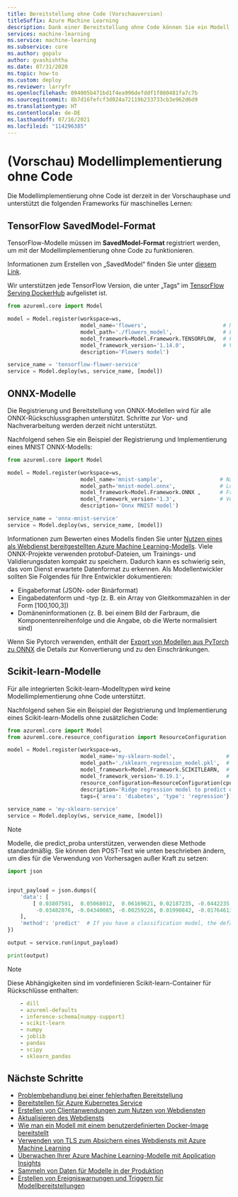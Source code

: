 ```yaml
---
title: Bereitstellung ohne Code (Vorschauversion)
titleSuffix: Azure Machine Learning
description: Dank einer Bereitstellung ohne Code können Sie ein Modell als Webdienst bereitstellen, ohne dass Sie ein Eingabeskript manuell erstellen müssen.
services: machine-learning
ms.service: machine-learning
ms.subservice: core
ms.author: gopalv
author: gvashishtha
ms.date: 07/31/2020
ms.topic: how-to
ms.custom: deploy
ms.reviewer: larryfr
ms.openlocfilehash: 094005b471bd1f4ea996defddf1f080481fa7c7b
ms.sourcegitcommit: 8b7d16fefcf3d024a72119b233733cb3e962d6d9
ms.translationtype: HT
ms.contentlocale: de-DE
ms.lasthandoff: 07/16/2021
ms.locfileid: "114296385"
---
```

# <a name="preview-no-code-model-deployment"></a>(Vorschau) Modellimplementierung ohne Code

Die Modellimplementierung ohne Code ist derzeit in der Vorschauphase und unterstützt die folgenden Frameworks für maschinelles Lernen:

## <a name="tensorflow-savedmodel-format"></a>TensorFlow SavedModel-Format
TensorFlow-Modelle müssen im **SavedModel-Format** registriert werden, um mit der Modellimplementierung ohne Code zu funktionieren.

Informationen zum Erstellen von „SavedModel“ finden Sie unter [diesem Link](https://www.tensorflow.org/guide/saved_model).

Wir unterstützen jede TensorFlow Version, die unter „Tags“ im [TensorFlow Serving DockerHub](https://registry.hub.docker.com/r/tensorflow/serving/tags) aufgelistet ist.

```python
from azureml.core import Model

model = Model.register(workspace=ws,
                       model_name='flowers',                        # Name of the registered model in your workspace.
                       model_path='./flowers_model',                # Local Tensorflow SavedModel folder to upload and register as a model.
                       model_framework=Model.Framework.TENSORFLOW,  # Framework used to create the model.
                       model_framework_version='1.14.0',            # Version of Tensorflow used to create the model.
                       description='Flowers model')

service_name = 'tensorflow-flower-service'
service = Model.deploy(ws, service_name, [model])
```

## <a name="onnx-models"></a>ONNX-Modelle

Die Registrierung und Bereitstellung von ONNX-Modellen wird für alle ONNX-Rückschlussgraphen unterstützt. Schritte zur Vor- und Nachverarbeitung werden derzeit nicht unterstützt.

Nachfolgend sehen Sie ein Beispiel der Registrierung und Implementierung eines MNIST ONNX-Modells:

```python
from azureml.core import Model

model = Model.register(workspace=ws,
                       model_name='mnist-sample',                  # Name of the registered model in your workspace.
                       model_path='mnist-model.onnx',              # Local ONNX model to upload and register as a model.
                       model_framework=Model.Framework.ONNX ,      # Framework used to create the model.
                       model_framework_version='1.3',              # Version of ONNX used to create the model.
                       description='Onnx MNIST model')

service_name = 'onnx-mnist-service'
service = Model.deploy(ws, service_name, [model])
```

Informationen zum Bewerten eines Modells finden Sie unter [Nutzen eines als Webdienst bereitgestellten Azure Machine Learning-Modells](./how-to-consume-web-service.md). Viele ONNX-Projekte verwenden protobuf-Dateien, um Trainings- und Validierungsdaten kompakt zu speichern. Dadurch kann es schwierig sein, das vom Dienst erwartete Datenformat zu erkennen. Als Modellentwickler sollten Sie Folgendes für Ihre Entwickler dokumentieren:

* Eingabeformat (JSON- oder Binärformat)
* Eingabedatenform und -typ (z. B. ein Array von Gleitkommazahlen in der Form [100,100,3])
* Domäneninformationen (z. B. bei einem Bild der Farbraum, die Komponentenreihenfolge und die Angabe, ob die Werte normalisiert sind)

Wenn Sie Pytorch verwenden, enthält der [Export von Modellen aus PyTorch zu ONNX](https://github.com/onnx/tutorials/blob/master/tutorials/PytorchOnnxExport.ipynb) die Details zur Konvertierung und zu den Einschränkungen. 

## <a name="scikit-learn-models"></a>Scikit-learn-Modelle

Für alle integrierten Scikit-learn-Modelltypen wird keine Modellimplementierung ohne Code unterstützt.

Nachfolgend sehen Sie ein Beispiel der Registrierung und Implementierung eines Scikit-learn-Modells ohne zusätzlichen Code:

```python
from azureml.core import Model
from azureml.core.resource_configuration import ResourceConfiguration

model = Model.register(workspace=ws,
                       model_name='my-sklearn-model',                # Name of the registered model in your workspace.
                       model_path='./sklearn_regression_model.pkl',  # Local file to upload and register as a model.
                       model_framework=Model.Framework.SCIKITLEARN,  # Framework used to create the model.
                       model_framework_version='0.19.1',             # Version of scikit-learn used to create the model.
                       resource_configuration=ResourceConfiguration(cpu=1, memory_in_gb=0.5),
                       description='Ridge regression model to predict diabetes progression.',
                       tags={'area': 'diabetes', 'type': 'regression'})
                       
service_name = 'my-sklearn-service'
service = Model.deploy(ws, service_name, [model])
```

> [!NOTE]
> Modelle, die predict_proba unterstützen, verwenden diese Methode standardmäßig. Sie können den POST-Text wie unten beschrieben ändern, um dies für die Verwendung von Vorhersagen außer Kraft zu setzen:

```python
import json


input_payload = json.dumps({
    'data': [
        [ 0.03807591,  0.05068012,  0.06169621, 0.02187235, -0.0442235,
         -0.03482076, -0.04340085, -0.00259226, 0.01990842, -0.01764613]
    ],
    'method': 'predict'  # If you have a classification model, the default behavior is to run 'predict_proba'.
})

output = service.run(input_payload)

print(output)
```

> [!NOTE]
> Diese Abhängigkeiten sind im vordefinieren Scikit-learn-Container für Rückschlüsse enthalten:

```yaml
    - dill
    - azureml-defaults
    - inference-schema[numpy-support]
    - scikit-learn
    - numpy
    - joblib
    - pandas
    - scipy
    - sklearn_pandas
```
## <a name="next-steps"></a>Nächste Schritte

* [Problembehandlung bei einer fehlerhaften Bereitstellung](how-to-troubleshoot-deployment.md)
* [Bereitstellen für Azure Kubernetes Service](how-to-deploy-azure-kubernetes-service.md)
* [Erstellen von Clientanwendungen zum Nutzen von Webdiensten](how-to-consume-web-service.md)
* [Aktualisieren des Webdiensts](how-to-deploy-update-web-service.md)
* [Wie man ein Modell mit einem benutzerdefinierten Docker-Image bereitstellt](./how-to-deploy-custom-container.md)
* [Verwenden von TLS zum Absichern eines Webdiensts mit Azure Machine Learning](how-to-secure-web-service.md)
* [Überwachen Ihrer Azure Machine Learning-Modelle mit Application Insights](how-to-enable-app-insights.md)
* [Sammeln von Daten für Modelle in der Produktion](how-to-enable-data-collection.md)
* [Erstellen von Ereigniswarnungen und Triggern für Modellbereitstellungen](how-to-use-event-grid.md)